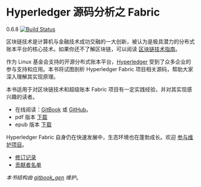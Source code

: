 # Hyperledger 源码分析之 Fabric

0.6.8 [![Build Status](https://travis-ci.org/yeasy/hyperledger_code_fabric.svg?branch=master)](https://travis-ci.org/yeasy/hyperledger_code_fabric) 

区块链技术是计算机与金融技术成功交融的一大创新，被认为是极具潜力的分布式账本平台的核心技术。如果你还不了解区块链，可以阅读 [区块链技术指南](https://www.gitbook.com/book/yeasy/blockchain_guide)。

作为 Linux 基金会支持的开源分布式账本平台，[Hyperledger](https://hyperledger.org) 受到了众多企业的参与支持和应用。本书将试图剖析 Hyperledger Fabric 项目相关源码，帮助大家深入理解其实现原理。

本书适用于对区块链技术和超级账本 Fabric 项目有一定实践经验，并对其实现感兴趣的读者。

* 在线阅读：[GitBook](https://www.gitbook.com/book/yeasy/hyperledger_code_fabric) 或 [GitHub](https://github.com/yeasy/hyperledger_code_fabric/blob/master/SUMMARY.md)。
* pdf 版本 [下载](https://www.gitbook.com/download/pdf/book/yeasy/hyperledger_code_fabric)
* epub 版本 [下载](https://www.gitbook.com/download/epub/book/yeasy/hyperledger_code_fabric)

Hyperledger Fabric 自身仍在快速发展中，生态环境也在蓬勃成长。欢迎 [参与维护项目](contribute.md)。

* [修订记录](revision.md)
* [贡献者名单](https://github.com/yeasy/hyperledger_code_fabric/graphs/contributors)


*本书结构由 [gitbook_gen](https://github.com/yeasy/code_snippet/blob/master/python/gitbook_gen.py) 维护*。

